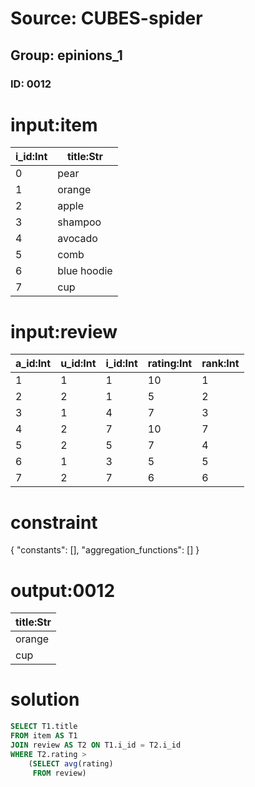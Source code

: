 # Source: CUBES-spider
## Group: epinions_1
### ID: 0012

# input:item

| i_id:Int | title:Str |
|---|---|
| 0 | pear |
| 1 | orange |
| 2 | apple |
| 3 | shampoo |
| 4 | avocado |
| 5 | comb |
| 6 | blue hoodie |
| 7 | cup |

# input:review

| a_id:Int | u_id:Int | i_id:Int | rating:Int | rank:Int |
|---|---|---|---|---|
| 1 | 1 | 1 | 10 | 1 |
| 2 | 2 | 1 | 5 | 2 |
| 3 | 1 | 4 | 7 | 3 |
| 4 | 2 | 7 | 10 | 7 |
| 5 | 2 | 5 | 7 | 4 |
| 6 | 1 | 3 | 5 | 5 |
| 7 | 2 | 7 | 6 | 6 |

# constraint

{
  "constants": [],
  "aggregation_functions": []
}

# output:0012

| title:Str |
|---|
| orange |
| cup |

# solution

```sql
SELECT T1.title
FROM item AS T1
JOIN review AS T2 ON T1.i_id = T2.i_id
WHERE T2.rating >
    (SELECT avg(rating)
     FROM review)
```
